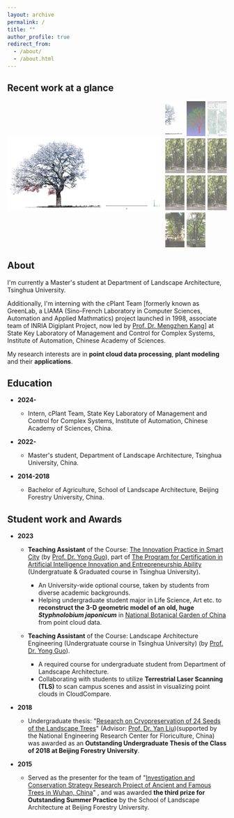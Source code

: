 ```yaml
---
layout: archive
permalink: /
title: ""
author_profile: true
redirect_from: 
  - /about/
  - /about.html
---
```


Recent work at a glance
------

<div style="display: flex; max-width: 800px; margin: auto;">

  <style>
      /* 缩略图通用样式 */
      #thumbnailContainer img {
          cursor: pointer;
          width: 100%;
          height: 80px; /* 固定缩略图高度，调整为合适大小 */
          object-fit: cover; /* 确保缩略图按比例填充 */
          opacity: 0.6;
          transition: opacity 0.3s;
      }
      /* 主图片样式 */
      #mainImage {
          width: 70%;
          margin-right: 10px;
          object-fit: contain;
          height: auto;
      }
  </style>

  <!-- 主显示图片 -->
  <img id="mainImage" src="/images/glance-images/glance-001.jpg" alt="Main Image">

  <!-- 缩略图容器 -->
  <div id="thumbnailContainer" style="width: 30%; display: grid; grid-template-columns: repeat(3, 1fr); gap: 5px;">
        <img src="/images/glance-images/glance-001.jpg" onclick="mainImage.src=this.src;">
        <img src="/images/glance-images/glance-002.jpg" onclick="mainImage.src=this.src;">
        <img src="/images/glance-images/glance-003.jpg" onclick="mainImage.src=this.src;">
        <img src="/images/glance-images/glance-004.png" onclick="mainImage.src=this.src;">
        <img src="/images/glance-images/glance-005.png" onclick="mainImage.src=this.src;">
        <img src="/images/glance-images/glance-006.png" onclick="mainImage.src=this.src;">
        <img src="/images/glance-images/glance-007.png" onclick="mainImage.src=this.src;">
        <img src="/images/glance-images/glance-008.png" onclick="mainImage.src=this.src;">
        <img src="/images/glance-images/glance-009.png" onclick="mainImage.src=this.src;">
        <img src="/images/glance-images/glance-010.png" onclick="mainImage.src=this.src;">
        <img src="/images/glance-images/glance-011.png" onclick="mainImage.src=this.src;">
  </div>
</div>


About
------

I'm currently a Master's student at Department of Landscape Architecture, Tsinghua University.

Additionally, I'm interning with the cPlant Team [formerly known as GreenLab, a LIAMA (Sino-French Laboratory in Computer Sciences, Automation and Applied Mathmatics) project launched in 1998, associate team of INRIA Digiplant Project, now led by [Prof. Dr. Mengzhen Kang](https://people.ucas.ac.cn/~kangmengzhen?language=en)] at State Key Laboratory of Management and Control for Complex Systems, Institute of Automation, Chinese Academy of Sciences.

My research interests are in **point cloud data processing**, **plant modeling** and their **applications**.

<!--
* **Point clouds data processing:**<br>
  The first time I encountered point clouds was in an engineering project. At that time, point clouds, as a novel type of surveying data, provided precise three-dimensional spatial information for the real world, including terrain, vegetation, buildings, and various other elements. This data served as the foundation for quantitative data analysis in engineering projects.<br>

  Processing and analyzing point cloud data can reveal valuable information about the real world, enabling quantitative descriptions of reality. Additionally, this information can be applied in various fields of research such as ecology, forestry, plant science and many other engineering fields.<br> 

* **Plant modeling:**<br>
  During my undergraduate studies, my research on  plant germplasm conservation laid the groundwork for my interest in plant modeling. My first published paper discussed how to reconstruct three-dimensional models of ancient trees using point cloud data, and how to extract information from them, thereby contributing to the conservation of ancient trees.<br>

  After reading numerous existing research papers, I learned that three-dimensional modeling of plants is relevant in multiple fields. Functional-Structral Plant Model(FSPM) has been established in both computer graphics and plant science field, used to represent plant structure and the physiological or physical processes of its growth development[^1].<br>
  
  Moreover, point clouds provide authentic three-dimensional configuration parameters for plant within specific spatiotemporal contexts.Therefore, the integration of FSPM with point clouds is also a research direction that interests me.<br>

* **Applications:**<br>
  As mentioned above, the real world provides an application scenario for both aspects. Many existing scientific problems can be addressed using new technological methods, which is also a direction I hope to explore.<br>
-->


Education
------

* **2024-**

  * Intern, cPlant Team, State Key Laboratory of Management and Control for Complex Systems, Institute of Automation, Chinese Academy of Sciences, China.

* **2022-**

  * Master's student, Department of Landscape Architecture, Tsinghua University, China.

* **2014-2018**

  * Bachelor of Agriculture, School of Landscape Architecture, Beijing Forestry University, China.

Student work and Awards
------

* **2023**

  * **Teaching Assistant** of the Course: [The Innovation Practice in Smart City](https://www.icenter.tsinghua.edu.cn/info/1034/2151.htm) (by [Prof. Dr. Yong Guo](http://www.arch.tsinghua.edu.cn/info/rw_fjly/1979)), part of [The Program for Certification in Artificial Intelligence Innovation and Entrepreneurship Ability](https://www.icenter.tsinghua.edu.cn/info/1034/2155.htm) (Undergratuate & Graduated course in Tsinghua University). 
    * An University-wide optional course, taken by students from diverse academic backgrounds.
    * Helping undergraduate student major in Life Science, Art etc. to **reconstruct the 3-D geometric model of an old, huge *Styphnolobium japonicum*** in [National Botanical Garden of China](http://www.chnbg.cn/en_home.html) from point cloud data.

  * **Teaching Assistant** of the Course: Landscape Architecture Engineering (Undergratuate course in Tsinghua University) (by [Prof. Dr. Yong Guo](http://www.arch.tsinghua.edu.cn/info/rw_fjly/1979)). 
    * A required course for undergraduate student from Department of Landscape Architecture.
    * Collaborating with students to utilize **Terrestrial Laser Scanning (TLS)** to scan campus scenes and assist in visualizing point clouds in CloudCompare.

* **2018**
  
  * Undergraduate thesis: "[Research on Cryopreservation of 24 Seeds of the Landscape Trees](https://yuxuannsun.github.io/Publications/thesis-001)" (Advisor: [Prof. Dr. Yan Liu](https://sola.bjfu.edu.cn/cn/teachers/office/js/378911.html))(supported by the National Engineering Research Center for Floriculture, China) was awarded as an **Outstanding Undergraduate Thesis of the Class of 2018 at Beijing Forestry University**.

* **2015**

  * Served as the presenter for the team of "[Investigation and Conservation Strategy Research Project of Ancient and Famous Trees in Wuhan, China](https://yuxuannsun.github.io/posts/2015/09/blog-project-001)" , and was awarded **the third prize for Outstanding Summer Practice** by the School of Landscape Architecture at Beijing Forestry University.



<!--
[^1]: <span style="font-size: 1.8em;">[J. Vos, J. B. Evers, G. H. Buck-Sorlin, B. Andrieu, M. Chelle, P. H. B. de Visser, Functional–structural plant modelling: a new versatile tool in crop science, Journal of Experimental Botany, Volume 61, Issue 8, May 2010, Pages 2101–2115](https://doi.org/10.1093/jxb/erp345)</span>
-->